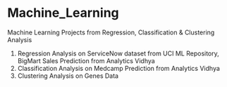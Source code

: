 # Machine_Learning
Machine Learning Projects from Regression, Classification &amp; Clustering Analysis

1. Regression Analysis on ServiceNow dataset from UCI ML Repository, BigMart Sales Prediction from Analytics Vidhya
2. Classification Analysis on Medcamp Prediction from Analytics Vidhya
3. Clustering Analysis on Genes Data
